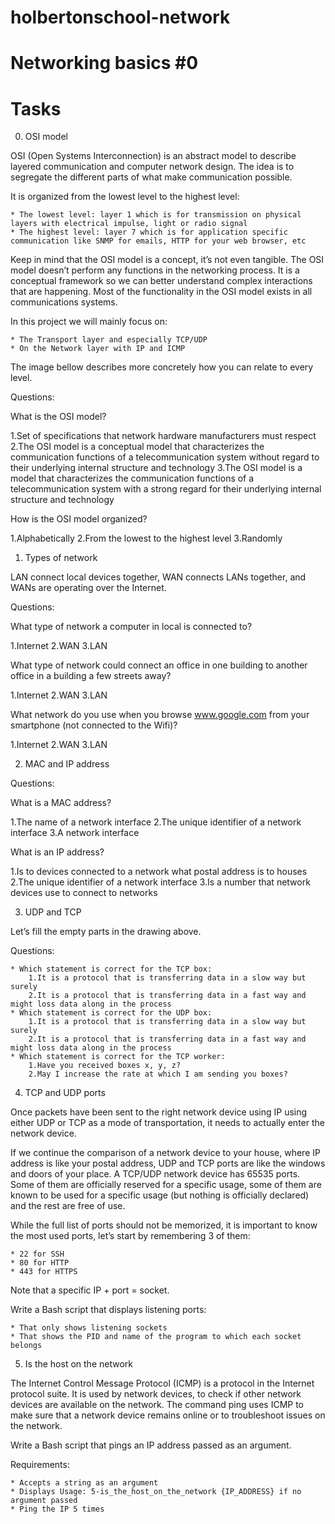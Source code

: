 # holbertonschool-network

# Networking basics #0

# Tasks

0. OSI model


OSI (Open Systems Interconnection) is an abstract model to describe layered communication and computer network design. The idea is to segregate the different parts of what make communication possible.

It is organized from the lowest level to the highest level:

	* The lowest level: layer 1 which is for transmission on physical layers with electrical impulse, light or radio signal
	* The highest level: layer 7 which is for application specific communication like SNMP for emails, HTTP for your web browser, etc

Keep in mind that the OSI model is a concept, it’s not even tangible. The OSI model doesn’t perform any functions in the networking process. It is a conceptual framework so we can better understand complex interactions that are happening. Most of the functionality in the OSI model exists in all communications systems.



In this project we will mainly focus on:

	* The Transport layer and especially TCP/UDP
	* On the Network layer with IP and ICMP

The image bellow describes more concretely how you can relate to every level.



Questions:

What is the OSI model?

1.Set of specifications that network hardware manufacturers must respect
2.The OSI model is a conceptual model that characterizes the communication functions of a telecommunication system without regard to their underlying internal structure and technology
3.The OSI model is a model that characterizes the communication functions of a telecommunication system with a strong regard for their underlying internal structure and technology

How is the OSI model organized?

1.Alphabetically
2.From the lowest to the highest level
3.Randomly

1. Types of network


LAN connect local devices together, WAN connects LANs together, and WANs are operating over the Internet.

Questions:

What type of network a computer in local is connected to?

1.Internet
2.WAN
3.LAN

What type of network could connect an office in one building to another office in a building a few streets away?

1.Internet
2.WAN
3.LAN

What network do you use when you browse www.google.com from your smartphone (not connected to the Wifi)?

1.Internet
2.WAN
3.LAN

2. MAC and IP address


Questions:

What is a MAC address?

1.The name of a network interface
2.The unique identifier of a network interface
3.A network interface

What is an IP address?

1.Is to devices connected to a network what postal address is to houses
2.The unique identifier of a network interface
3.Is a number that network devices use to connect to networks

3. UDP and TCP


Let’s fill the empty parts in the drawing above.

Questions:

	* Which statement is correct for the TCP box:
		1.It is a protocol that is transferring data in a slow way but surely
		2.It is a protocol that is transferring data in a fast way and might loss data along in the process
	* Which statement is correct for the UDP box:
		1.It is a protocol that is transferring data in a slow way but surely
		2.It is a protocol that is transferring data in a fast way and might loss data along in the process
	* Which statement is correct for the TCP worker:
		1.Have you received boxes x, y, z?
		2.May I increase the rate at which I am sending you boxes?

4. TCP and UDP ports


Once packets have been sent to the right network device using IP using either UDP or TCP as a mode of transportation, it needs to actually enter the network device.

If we continue the comparison of a network device to your house, where IP address is like your postal address, UDP and TCP ports are like the windows and doors of your place. A TCP/UDP network device has 65535 ports. Some of them are officially reserved for a specific usage, some of them are known to be used for a specific usage (but nothing is officially declared) and the rest are free of use.

While the full list of ports should not be memorized, it is important to know the most used ports, let’s start by remembering 3 of them:

	* 22 for SSH
	* 80 for HTTP
	* 443 for HTTPS

Note that a specific IP + port = socket.

Write a Bash script that displays listening ports:

	* That only shows listening sockets
	* That shows the PID and name of the program to which each socket belongs

5. Is the host on the network


The Internet Control Message Protocol (ICMP) is a protocol in the Internet protocol suite. It is used by network devices, to check if other network devices are available on the network. The command ping uses ICMP to make sure that a network device remains online or to troubleshoot issues on the network.

Write a Bash script that pings an IP address passed as an argument.

Requirements:

	* Accepts a string as an argument
	* Displays Usage: 5-is_the_host_on_the_network {IP_ADDRESS} if no argument passed
	* Ping the IP 5 times
